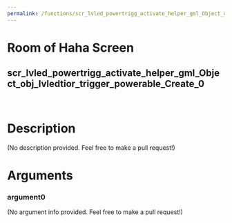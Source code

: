 ```yaml
---
permalink: /functions/scr_lvled_powertrigg_activate_helper_gml_Object_obj_lvledtior_trigger_powerable_Create_0
---
```

# Room of Haha Screen  
## scr_lvled_powertrigg_activate_helper_gml_Object_obj_lvledtior_trigger_powerable_Create_0  
&nbsp;  
# Description  
(No description provided. Feel free to make a pull request!) 
&nbsp;  
# Arguments
### argument0
(No argument info provided. Feel free to make a pull request!)
&nbsp;  


